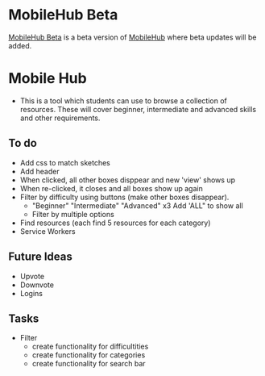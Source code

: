# MobileHub Beta

[MobileHub Beta](https://participator.github.io/MobileHub-Beta/) is a beta version of [MobileHub](https://mlama007.github.io/MobileHub/) where beta updates will be added.

# Mobile Hub
* This is a tool which students can use to browse a collection of resources. These will cover beginner, intermediate and advanced skills and other requirements.

## To do
* Add css to match sketches
* Add header
* When clicked, all other boxes disppear and new 'view' shows up
* When re-clicked, it closes and all boxes show up again
* Filter by difficulty using buttons (make other boxes disappear). 
    * "Beginner" "Intermediate" "Advanced" x3 Add 'ALL" to show all
    * Filter by multiple options
* Find resources (each find 5 resources for each category)
* Service Workers

## Future Ideas
* Upvote
* Downvote
* Logins

## Tasks
- Filter
   - create functionality for difficultities
   - create functionality for categories
   - create functionality for search bar
